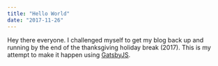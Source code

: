 ```yaml
---
title: "Hello World"
date: "2017-11-26"
---
```


Hey there everyone. I challenged myself to get my blog back up and running by the end of the thanksgiving holiday break (2017). This is my attempt to make it happen using [GatsbyJS](https://www.gatsbyjs.org).
